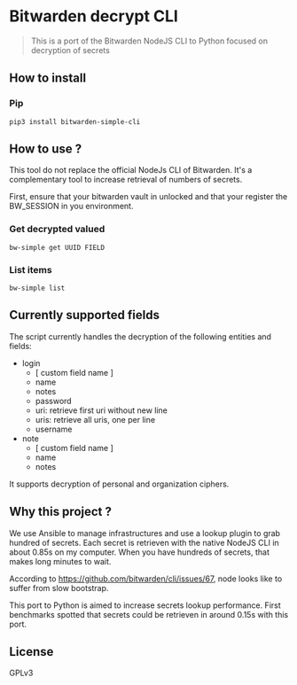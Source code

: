 # Bitwarden decrypt CLI

> This is a port of the Bitwarden NodeJS CLI to Python focused on decryption of secrets

## How to install

### Pip
```
pip3 install bitwarden-simple-cli
```

## How to use ?

This tool do not replace the official NodeJs CLI of Bitwarden. It's a complementary tool to increase retrieval of numbers of secrets.

First, ensure that your bitwarden vault in unlocked and that your register the BW_SESSION in you environment.

### Get decrypted valued
```
bw-simple get UUID FIELD
```
### List items
```
bw-simple list
```

## Currently supported fields

The script currently handles the decryption of the following entities and fields:

- login
    - [ custom field name ]
    - name
    - notes
    - password
    - uri: retrieve first uri without new line
    - uris: retrieve all uris, one per line
    - username
- note
    - [ custom field name ]
    - name
    - notes
    
It supports decryption of personal and organization ciphers.

## Why this project ?

We use Ansible to manage infrastructures and use a lookup plugin to grab hundred of secrets. Each secret is retrieven 
with the native NodeJS CLI in about 0.85s on my computer. When you have hundreds of secrets, that makes long minutes to wait.

According to https://github.com/bitwarden/cli/issues/67, node looks like to suffer from slow bootstrap.

This port to Python is aimed to increase secrets lookup performance. First benchmarks spotted that secrets could be 
retrieven in around 0.15s with this port.

## License

GPLv3